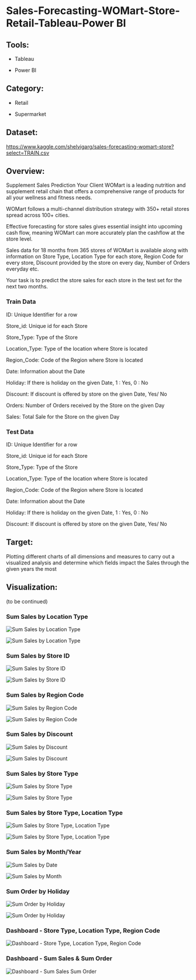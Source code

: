 # Sales-Forecasting-WOMart-Store-Retail-Tableau-Power BI

## Tools:

- Tableau

- Power BI

## Category:

- Retail

- Supermarket

## Dataset:

https://www.kaggle.com/shelvigarg/sales-forecasting-womart-store?select=TRAIN.csv

## Overview:

Supplement Sales Prediction
Your Client WOMart is a leading nutrition and supplement retail chain that offers a comprehensive range of products for all your wellness and fitness needs.

WOMart follows a multi-channel distribution strategy with 350+ retail stores spread across 100+ cities.

Effective forecasting for store sales gives essential insight into upcoming cash flow, meaning WOMart can more accurately plan the cashflow at the store level.

Sales data for 18 months from 365 stores of WOMart is available along with information on Store Type, Location Type for each store, Region Code for every store, Discount provided by the store on every day, Number of Orders everyday etc.

Your task is to predict the store sales for each store in the test set for the next two months.

### Train Data

ID: Unique Identifier for a row

Store_id: Unique id for each Store

Store_Type: Type of the Store

Location_Type: Type of the location where Store is located

Region_Code: Code of the Region where Store is located

Date: Information about the Date

Holiday: If there is holiday on the given Date, 1 : Yes, 0 : No

Discount: If discount is offered by store on the given Date, Yes/ No

Orders: Number of Orders received by the Store on the given Day

Sales: Total Sale for the Store on the given Day

### Test Data

ID: Unique Identifier for a row

Store_id: Unique id for each Store

Store_Type: Type of the Store

Location_Type: Type of the location where Store is located

Region_Code: Code of the Region where Store is located

Date: Information about the Date

Holiday: If there is holiday on the given Date, 1 : Yes, 0 : No

Discount: If discount is offered by store on the given Date, Yes/ No

## Target:

Plotting different charts of all dimensions and measures to carry out a visualized analysis and determine which fields impact the Sales through the given years the most

## Visualization:

(to be continued)

### Sum Sales by Location Type

![Sum Sales by Location Type](https://user-images.githubusercontent.com/70437668/138651520-bf483460-e0ee-444e-9d5b-5f6549f03d68.jpg)

![Sum Sales by Location Type](https://user-images.githubusercontent.com/70437668/140630591-d8efe426-1f34-41ee-a43a-7f68f04fcbdc.jpg)

### Sum Sales by Store ID

![Sum Sales by Store ID](https://user-images.githubusercontent.com/70437668/138651512-6a4c58b3-34af-460d-b8c8-1a2bc5eaf82b.jpg)

![Sum Sales by Store ID](https://user-images.githubusercontent.com/70437668/140630583-ae160b65-0f58-4da8-ae5b-b46fb4c95ada.jpg)

### Sum Sales by Region Code

![Sum Sales by Region Code](https://user-images.githubusercontent.com/70437668/138651503-b8aa0b5d-f8a3-4c5d-9fdc-d4b1400986d9.jpg)

![Sum Sales by Region Code](https://user-images.githubusercontent.com/70437668/140630588-253c1ab4-1591-4e2a-b6f1-4526fa3af39b.jpg)

### Sum Sales by Discount

![Sum Sales by Discount](https://user-images.githubusercontent.com/70437668/138651493-f40dc14c-58f4-4fce-9df9-dbcedff4a7a7.jpg)

![Sum Sales by Discount](https://user-images.githubusercontent.com/70437668/140630598-b103a049-8707-4dad-ac23-31a4d80bc206.jpg)

### Sum Sales by Store Type

![Sum Sales by Store Type](https://user-images.githubusercontent.com/70437668/138651488-4bfea094-d81a-4de1-b084-6a43f23c15c4.jpg)

![Sum Sales by Store Type ](https://user-images.githubusercontent.com/70437668/140630577-5e37cf20-d963-41a3-bbf0-5a4c33f32bd3.jpg)

### Sum Sales by Store Type, Location Type

![Sum Sales by Store Type, Location Type](https://user-images.githubusercontent.com/70437668/138651482-74472aaf-aba8-4234-a5b9-c4a67dbd5ec8.jpg)

![Sum Sales by Store Type, Location Type](https://user-images.githubusercontent.com/70437668/140630580-f242b590-8d5a-4d1b-a8c7-8a50d3f803e5.jpg)

### Sum Sales by Month/Year

![Sum Sales by Date](https://user-images.githubusercontent.com/70437668/138651472-94545bb4-c251-4b9e-b865-f377da3988d2.jpg)

![Sum Sales by Month](https://user-images.githubusercontent.com/70437668/140630600-c9d10e19-e0b1-4145-a110-031aad406f7e.jpg)

### Sum Order by Holiday

![Sum Order by Holiday](https://user-images.githubusercontent.com/70437668/138651462-a5f62235-0be9-4e12-a670-486a6fd6594e.jpg)

![Sum Order by Holiday](https://user-images.githubusercontent.com/70437668/140630571-c1087724-e939-4422-8eff-85d37026b8d3.jpg)

### Dashboard - Store Type, Location Type, Region Code

![Dashboard - Store Type, Location Type, Region Code](https://user-images.githubusercontent.com/70437668/139374543-48d7402d-ec37-4d09-b5d1-f831a41f81e4.jpg)

### Dashboard - Sum Sales & Sum Order

![Dashboard - Sum Sales   Sum Order](https://user-images.githubusercontent.com/70437668/139374553-c9fa2083-3a94-4714-9a25-e608a505b711.jpg)


